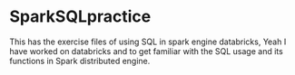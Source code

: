 # SparkSQLpractice
This has the exercise files of using SQL in spark engine databricks, Yeah I have worked on databricks and to get familiar with the SQL usage and its functions in Spark distributed engine.
